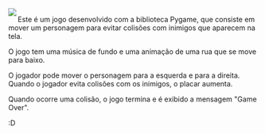 <img align="left" src="https://media0.giphy.com/media/ujN5CC4HWGzNQM6Yx6/giphy.gif?cid=790b7611f7180b1606a2a3693f508fe03de635ccf01a4783&rid=giphy.gif&ct=g">

Este é um jogo desenvolvido com a biblioteca Pygame, que consiste em mover um personagem para evitar colisões com inimigos que aparecem na tela.

O jogo tem uma música de fundo e uma animação de uma rua que se move para baixo.

O jogador pode mover o personagem para a esquerda e para a direita. Quando o jogador evita colisões com os inimigos, o placar aumenta.

Quando ocorre uma colisão, o jogo termina e é exibido a mensagem "Game Over".

:D
